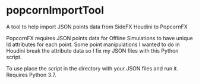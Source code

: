 # popcornImportTool
A tool to help import JSON points data from SideFX Houdini to PopcornFX

PopcornFX requires JSON points data for Offline Simulations to have unique Id attributes for each point. Some point manipulations I wanted to do in Houdini break the attribute data so I fix my JSON files with this Python script. 

To use place the script in the directory with your JSON files and run it. Requires Python 3.7.
